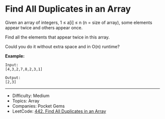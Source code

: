 # Find All Duplicates in an Array

Given an array of integers, 1 ≤ a[i] ≤ n (n = size of array), some elements appear twice and others appear once.

Find all the elements that appear twice in this array.

Could you do it without extra space and in O(n) runtime?

**Example:**
```
Input:
[4,3,2,7,8,2,3,1]

Output:
[2,3]
```

---

* Difficulty: Medium
* Topics: Array
* Companies: Pocket Gems
* LeetCode: [442. Find All Duplicates in an Array](https://leetcode.com/problems/find-all-duplicates-in-an-array/description/)
